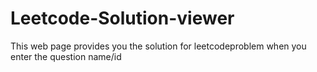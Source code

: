 # Leetcode-Solution-viewer
This web page provides you the solution for leetcodeproblem when you enter the question name/id
